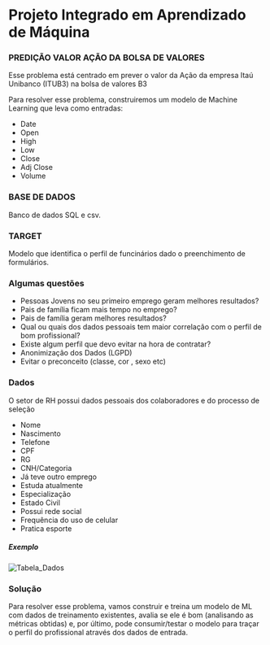 # Projeto Integrado em Aprendizado de Máquina

### PREDIÇÃO VALOR AÇÃO DA BOLSA DE VALORES


Esse problema está centrado em prever o valor da Ação da empresa Itaú Unibanco (ITUB3) na bolsa de valores B3


Para resolver esse problema, construiremos um modelo de Machine Learning que leva como entradas:

<ul>
  <li>Date</li>
  <li>Open</li>
  <li>High</li>
  <li>Low</li>
  <li>Close</li>
  <li>Adj Close</li>
  <li>Volume</li>
</ul>



### BASE DE DADOS


Banco de dados SQL e csv.


### TARGET

Modelo que identifica o perfil de funcinários dado o preenchimento de formulários.


### Algumas questões

<ul>
  <li>Pessoas Jovens no seu primeiro emprego geram melhores resultados?</li>
  <li>Pais de família ficam mais tempo no emprego?</li>
  <li>Pais de família geram melhores resultados?</li>
  <li>Qual ou quais dos dados pessoais tem maior correlação com o perfil de bom profissional?</li>
  <li>Existe algum perfil que devo evitar na hora de contratar?</li>
  <li>Anonimização dos Dados (LGPD)</li>
  <li>Evitar o preconceito (classe, cor , sexo etc)</li>
</ul>

### Dados


O setor de RH possui dados pessoais dos colaboradores e do processo de seleção


<ul>
  <li>Nome</li>
  <li>Nascimento</li>
  <li>Telefone</li>
  <li>CPF</li>
  <li>RG</li>
  <li>CNH/Categoria</li>
  <li>Já teve outro emprego</li>
  <li>Estuda atualmente</li>
  <li>Especialização</li>
  <li>Estado Civil</li>
  <li>Possui rede social</li>
  <li>Frequência do uso de celular</li>
  <li>Pratica esporte</li>
</ul>

##### Exemplo

![Tabela_Dados](https://user-images.githubusercontent.com/33094333/98309849-4b1c9d80-1faa-11eb-8475-341691d020a6.JPG)

### Solução


Para resolver esse problema, vamos construir e treina um modelo de ML com dados de treinamento existentes, avalia se ele é bom (analisando as métricas obtidas) e, por último, pode consumir/testar o modelo para traçar o perfil do profissional através dos dados de entrada.



